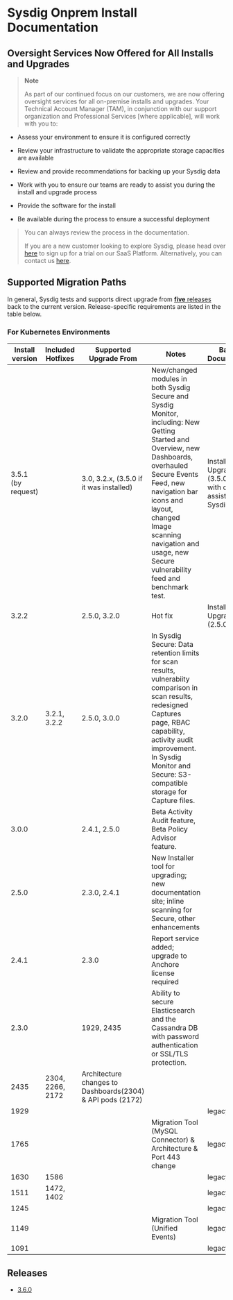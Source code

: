 # Sysdig Onprem Install Documentation

## Oversight Services Now Offered for All Installs and Upgrades

> **Note**
>
> As part of our continued focus on our customers, we are now offering oversight services for all on-premise installs and upgrades. Your Technical Account Manager (TAM), in conjunction with our support organization and Professional Services \[where applicable\], will work with you to:

-   Assess your environment to ensure it is configured correctly

-   Review your infrastructure to validate the appropriate storage capacities are available

-   Review and provide recommendations for backing up your Sysdig data

-   Work with you to ensure our teams are ready to assist you during the install and upgrade process

-   Provide the software for the install

-   Be available during the process to ensure a successful deployment

> You can always review the process in the documentation.
>
> If you are a new customer looking to explore Sysdig, please head over [here](https://sysdig.com/company/freetrial/) to sign up for a trial on our SaaS Platform. Alternatively, you can contact us [here](https://sysdig.com/company/contactus/).

## Supported Migration Paths

In general, Sysdig tests and supports direct upgrade from [**five** releases](https://github.com/draios/sysdigcloudkubernetes/releases) back to the current version. Release-specific requirements are listed in the table below.

### For Kubernetes Environments


|Install version | Included Hotfixes | Supported Upgrade From | Notes | Baseline Documentation |
|---|---|---|---|---|
| 3.5.1 (by request)| | 3.0, 3.2.x, (3.5.0 if it was installed) | New/changed modules in both Sysdig Secure and Sysdig Monitor, including: New Getting Started and Overview, new Dashboards, overhauled Secure Events Feed, new navigation bar icons and layout, changed Image scanning navigation and usage, new Secure vulnerability feed and benchmark test. | Installer Upgrade (3.5.0-3.5.1) with oversite assistance from Sysdig Support 
| 3.2.2 | | 2.5.0, 3.2.0 | Hot fix | 	Installer Upgrade (2.5.0+) |
| 3.2.0 | 3.2.1, 3.2.2 | 2.5.0, 3.0.0 | In Sysdig Secure: Data retention limits for scan results, vulnerabiity comparison in scan results, redesigned Captures page, RBAC capability, activity audit improvement. In Sysdig Monitor and Secure: S3-compatible storage for Capture files. | |
| 3.0.0 | | 2.4.1, 2.5.0 | Beta Activity Audit feature, Beta Policy Advisor feature. | |
| 2.5.0 | | 2.3.0, 2.4.1 | New Installer tool for upgrading; new documentation site; inline scanning for Secure, other enhancements | |
| 2.4.1 | | 2.3.0 | Report service added; upgrade to Anchore license required | |
| 2.3.0 | | 1929, 2435 | Ability to secure Elasticsearch and the Cassandra DB with password authentication or SSL/TLS protection. | |
| 2435 | 2304, 2266, 2172 | Architecture changes to Dashboards(2304) & API pods (2172) | |
| 1929 | | | | legacy |
| 1765 | | |Migration Tool (MySQL Connector) & Architecture & Port 443 change | legacy |
| 1630 | 1586 | | | legacy |
| 1511 | 1472, 1402 | | | legacy |
| 1245 | | | | legacy |
| 1149 | | | Migration Tool (Unified Events) | legacy |
| 1091 | | | | legacy |
   

## Releases
* [3.6.0](https://github.com/draios/onprem-install-docs/blob/release/3.6.0/README.md)
